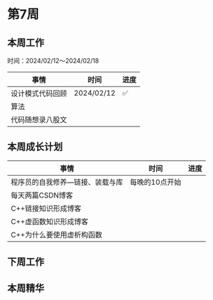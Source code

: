 # 第7周

## 本周工作

时间：2024/02/12～2024/02/18

| 事情             | 时间       | 进度 |
| ---------------- | ---------- | ---- |
| 设计模式代码回顾 | 2024/02/12 | ✅    |
| 算法             |            |      |
| 代码随想录八股文 |            |      |

## 本周成长计划

| 事情                            | 时间           | 进度 |
| ------------------------------- | -------------- | ---- |
| 程序员的自我修养—链接、装载与库 | 每晚的10点开始 |      |
| 每天两篇CSDN博客                |                |      |
| C++链接知识形成博客             |                |      |
| C++虚函数知识形成博客           |                |      |
| C++为什么要使用虚析构函数       |                |      |

## 下周工作

## 本周精华


